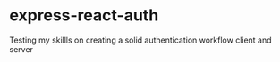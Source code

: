 # express-react-auth
Testing my skillls on creating a solid authentication workflow client and server
